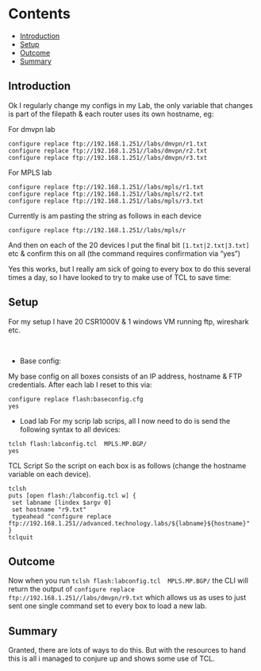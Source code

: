 # Contents
  - [Introduction](#introduction-)
  - [Setup](#setup-)
  - [Outcome](#outcome-)
  - [Summary](#summary-)





## Introduction <a name="introduction"></a>

Ok I regularly change my configs in my Lab, the only variable that changes is part of the filepath & each router uses its own hostname, eg:

For dmvpn lab
```
configure replace ftp://192.168.1.251//labs/dmvpn/r1.txt
configure replace ftp://192.168.1.251//labs/dmvpn/r2.txt
configure replace ftp://192.168.1.251//labs/dmvpn/r3.txt
```

For MPLS lab
```
configure replace ftp://192.168.1.251//labs/mpls/r1.txt
configure replace ftp://192.168.1.251//labs/mpls/r2.txt
configure replace ftp://192.168.1.251//labs/mpls/r3.txt
```


Currently is am pasting the string as follows in each device
```
configure replace ftp://192.168.1.251//labs/mpls/r
```

And then on each of the 20 devices I put the final bit ```[1.txt|2.txt|3.txt]``` etc & confirm this on all (the command requires confirmation via “yes”)


Yes this works, but I really am sick of going to every box to do this several times a day, so I have looked to try to make use of TCL to save time:


## Setup <a name="setup"></a>

For my setup I have 20 CSR1000V & 1 windows VM running ftp, wireshark etc.

<br>

* Base config:

My base config on all boxes consists of an IP address, hostname & FTP credentials. After each lab I reset to this via:
```
configure replace flash:baseconfig.cfg
yes
```

* Load lab
For my scrip lab scrips, all I now need to do is send the following syntax to all devices:
```
tclsh flash:labconfig.tcl  MPLS.MP.BGP/
yes
```

TCL Script
So the script on each box is as follows (change the hostname variable on each device).

```
tclsh
puts [open flash:/labconfig.tcl w] {
 set labname [lindex $argv 0]
 set hostname "r9.txt"
 typeahead "configure replace ftp://192.168.1.251//advanced.technology.labs/${labname}${hostname}"
}
tclquit
```

## Outcome <a name="outcome"></a>
Now when you run ```tclsh flash:labconfig.tcl  MPLS.MP.BGP/``` the CLI will return the output of ```configure replace ftp://192.168.1.251//labs/dmvpn/r9.txt``` which allows us as uses to just sent one single command set to every box to load a new lab.

## Summary <a name="summary"></a>
Granted, there are lots of ways to do this. But with the resources to hand this is all i managed to conjure up and shows some use of TCL.
